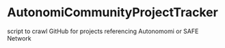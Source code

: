 # AutonomiCommunityProjectTracker
 script to crawl GitHub for projects referencing Autonomomi or SAFE Network

